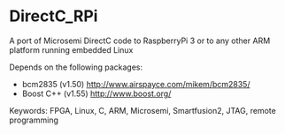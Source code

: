 DirectC_RPi
===

A port of Microsemi DirectC code to RaspberryPi 3 or to any other ARM platform running embedded Linux


Depends on the following packages:
- bcm2835 (v1.50) http://www.airspayce.com/mikem/bcm2835/
- Boost C++ (v1.55) http://www.boost.org/

Keywords: FPGA, Linux, C, ARM, Microsemi, Smartfusion2, JTAG, remote programming 

